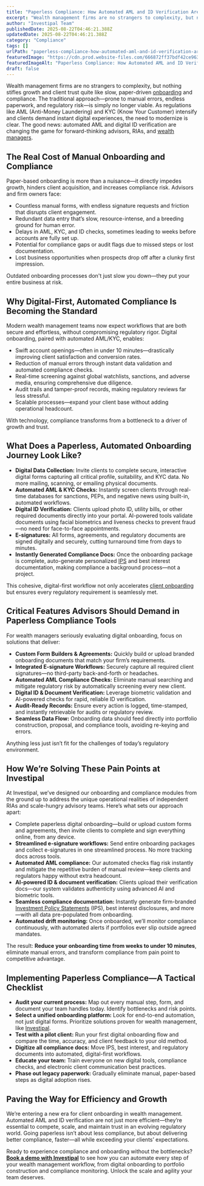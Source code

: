 ```yaml
---
title: "Paperless Compliance: How Automated AML and ID Verification Are Transforming Wealth Management Onboarding"
excerpt: "Wealth management firms are no strangers to complexity, but nothing stifles growth and client trust quite like slow, paper-driven onboarding and compliance."
author: "Investipal Team"
publishedDate: 2025-08-22T04:46:21.388Z
updatedDate: 2025-08-22T04:46:21.388Z
category: "Compliance"
tags: []
urlPath: "paperless-compliance-how-automated-aml-and-id-verification-are-transforming-wealth-management-onboarding"
featuredImage: "https://cdn.prod.website-files.com/666872ff37bdf42ce9637d77/685ccaa7df215095c38ecd9b_structure-light-led-movement-158826.jpeg"
featuredImageAlt: "Paperless Compliance: How Automated AML and ID Verification Are Transforming Wealth Management Onboarding"
draft: false
---
```

<p>
Wealth management firms are no strangers to complexity, but nothing stifles growth and client trust quite like slow, paper-driven <a href="/blog/onboarding">onboarding</a> and compliance. The traditional approach—prone to manual errors, endless paperwork, and regulatory risk—is simply no longer viable. As regulations like AML (Anti-Money Laundering) and KYC (Know Your Customer) intensify and clients demand instant digital experiences, the need to modernize is clear. The good news: automated AML and digital ID verification are changing the game for forward-thinking advisors, RIAs, and <a href="/segments/wealth-managers">wealth managers</a>.
</p>

<h2>The Real Cost of Manual Onboarding and Compliance</h2>
<p>
Paper-based onboarding is more than a nuisance—it directly impedes growth, hinders client acquisition, and increases compliance risk. Advisors and firm owners face:
</p>
<ul><li>Countless manual forms, with endless signature requests and friction that disrupts client engagement.</li><li>Redundant data entry that’s slow, resource-intense, and a breeding ground for human error.</li><li>Delays in AML, KYC, and ID checks, sometimes leading to weeks before accounts are fully set up.</li><li>Potential for compliance gaps or audit flags due to missed steps or lost documentation.</li><li>Lost business opportunities when prospects drop off after a clunky first impression.</li></ul>
<p>Outdated onboarding processes don't just slow you down—they put your entire business at risk.</p>

<h2>Why Digital-First, Automated Compliance Is Becoming the Standard</h2>
<p>
Modern wealth management teams now expect workflows that are both secure and effortless, without compromising regulatory rigor. Digital onboarding, paired with automated AML/KYC, enables:
</p>
<ul><li>Swift account openings—often in under 10 minutes—drastically improving client satisfaction and conversion rates.</li><li>Reduction of manual errors through instant data validation and automated compliance checks.</li><li>Real-time screening against global watchlists, sanctions, and adverse media, ensuring comprehensive due diligence.</li><li>Audit trails and tamper-proof records, making regulatory reviews far less stressful.</li><li>Scalable processes—expand your client base without adding operational headcount.</li></ul>
<p>
With technology, compliance transforms from a bottleneck to a driver of growth and trust.
</p>

<h2>What Does a Paperless, Automated Onboarding Journey Look Like?</h2>
<ul><li><strong>Digital Data Collection:</strong> Invite clients to complete secure, interactive digital forms capturing all critical profile, suitability, and KYC data. No more mailing, scanning, or emailing physical documents.</li><li><strong>Automated AML & KYC Checks:</strong> Instantly screen clients through real-time databases for sanctions, PEPs, and negative news using built-in, automated workflows.</li><li><strong>Digital ID Verification:</strong> Clients upload photo ID, utility bills, or other required documents directly into your portal. AI-powered tools validate documents using facial biometrics and liveness checks to prevent fraud—no need for face-to-face appointments.</li><li><strong>E-signatures:</strong> All forms, agreements, and regulatory documents are signed digitally and securely, cutting turnaround time from days to minutes.</li><li><strong>Instantly Generated Compliance Docs:</strong> Once the onboarding package is complete, auto-generate personalized <a href="/features/investment-policy-statements">IPS</a> and best interest documentation, making compliance a background process—not a project.</li></ul>
<p>
This cohesive, digital-first workflow not only accelerates <a href="/features/client-acquisition">client onboarding</a> but ensures every regulatory requirement is seamlessly met.
</p>

<h2>Critical Features Advisors Should Demand in Paperless Compliance Tools</h2>
<p>
For wealth managers seriously evaluating digital onboarding, focus on solutions that deliver:</p>
<ul><li><strong>Custom Form Builders & Agreements:</strong> Quickly build or upload branded onboarding documents that match your firm’s requirements.</li><li><strong>Integrated E-signature Workflows:</strong> Securely capture all required client signatures—no third-party back-and-forth or headaches.</li><li><strong>Automated AML Compliance Checks:</strong> Eliminate manual searching and mitigate regulatory risk by automatically screening every new client.</li><li><strong>Digital ID & Document Verification:</strong> Leverage biometric validation and AI-powered checks for rapid, reliable ID verification.</li><li><strong>Audit-Ready Records:</strong> Ensure every action is logged, time-stamped, and instantly retrievable for audits or regulatory review.</li><li><strong>Seamless Data Flow:</strong> Onboarding data should feed directly into portfolio construction, proposal, and compliance tools, avoiding re-keying and errors.</li></ul>
<p>
Anything less just isn’t fit for the challenges of today’s regulatory environment.
</p>

<h2>How We’re Solving These Pain Points at Investipal</h2>
<p>
At Investipal, we’ve designed our onboarding and compliance modules from the ground up to address the unique operational realities of independent RIAs and scale-hungry advisory teams. Here’s what sets our approach apart:
</p>
<ul>
<li>Complete paperless digital onboarding—build or upload custom forms and agreements, then invite clients to complete and sign everything online, from any device.</li>
<li><strong>Streamlined e-signature workflows:</strong> Send entire onboarding packages and collect e-signatures in one streamlined process. No more tracking docs across tools.</li>
<li><strong>Automated AML compliance:</strong> Our automated checks flag risk instantly and mitigate the repetitive burden of manual review—keep clients and regulators happy without extra headcount.</li>
<li><strong>AI-powered ID & document verification:</strong> Clients upload their verification docs—our system validates authenticity using advanced AI and biometric tools.</li>
<li><strong>Seamless compliance documentation:</strong> Instantly generate firm-branded <a href="/features/investment-policy-statements">Investment Policy Statements</a> (IPS), best interest disclosures, and more—with all data pre-populated from onboarding.</li>
<li><strong>Automated drift monitoring:</strong> Once onboarded, we’ll monitor compliance continuously, with automated alerts if portfolios ever slip outside agreed mandates.</li>
</ul>
<p>
The result: <strong>Reduce your onboarding time from weeks to under 10 minutes</strong>, eliminate manual errors, and transform compliance from pain point to competitive advantage.
</p>

<h2>Implementing Paperless Compliance—A Tactical Checklist</h2>
<ul><li><strong>Audit your current process:</strong> Map out every manual step, form, and document your team handles today. Identify bottlenecks and risk points.</li><li><strong>Select a unified onboarding platform:</strong> Look for end-to-end automation, not just digital forms. Prioritize solutions proven for wealth management, like <a href="/book-a-demo" target="_blank">Investipal</a>.</li><li><strong>Test with a pilot client:</strong> Run your first digital onboarding flow and compare the time, accuracy, and client feedback to your old method.</li><li><strong>Digitize all compliance docs:</strong> Move IPS, best interest, and regulatory documents into automated, digital-first workflows.</li><li><strong>Educate your team:</strong> Train everyone on new digital tools, compliance checks, and electronic client communication best practices.</li><li><strong>Phase out legacy paperwork:</strong> Gradually eliminate manual, paper-based steps as digital adoption rises.</li></ul>

<h2>Paving the Way for Efficiency and Growth</h2>
<p>
We’re entering a new era for client onboarding in wealth management. Automated AML and ID verification are not just more efficient—they’re essential to compete, scale, and maintain trust in an evolving regulatory world. Going paperless isn’t about less compliance, but about delivering better compliance, faster—all while exceeding your clients’ expectations.
</p>
<p>
Ready to experience compliance and onboarding without the bottlenecks? <strong><a href="/book-a-demo" target="_blank">Book a demo with Investipal</a></strong> to see how you can automate every step of your wealth management workflow, from digital onboarding to portfolio construction and compliance monitoring. Unlock the scale and agility your team deserves.
</p>

